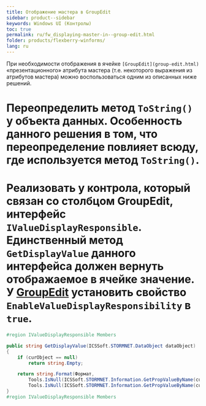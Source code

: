 ```yaml
---
title: Отображение мастера в GroupEdit
sidebar: product--sidebar
keywords: Windows UI (Контролы)
toc: true
permalink: ru/fw_displaying-master-in--group-edit.html
folder: products/flexberry-winforms/
lang: ru
---
```


При необходимости отображения в ячейке `[GroupEdit](group-edit.html)` «презентационного» атрибута мастера (т.е. некоторого выражения из атрибутов мастера) можно воспользоваться одним из описанных ниже решений.
 
# Переопределить метод `ToString()` у объекта данных. Особенность данного решения в том, что переопределение повлияет всюду, где используется метод `ToString()`.

# Реализовать у контрола, который связан со столбцом GroupEdit, интерфейс `IValueDisplayResponsible`. Единственный метод  `GetDisplayValue` данного интерфейса должен вернуть отображаемое в ячейке значение. У [GroupEdit](group-edit.html) установить свойство `EnableValueDisplayResponsibility` в `true`.


```cs
#region IValueDisplayResponsible Members

public string GetDisplayValue(ICSSoft.STORMNET.DataObject dataObject)
{
	if (curObject == null)
		return string.Empty;

	return string.Format(Формат,
		Tools.IsNull(ICSSoft.STORMNET.Information.GetPropValueByName(curObject, Наименование), "").ToString(),
		Tools.IsNull(ICSSoft.STORMNET.Information.GetPropValueByName(curObject, Код), "").ToString()).TrimStart();
}
#region IValueDisplayResponsible Members
```